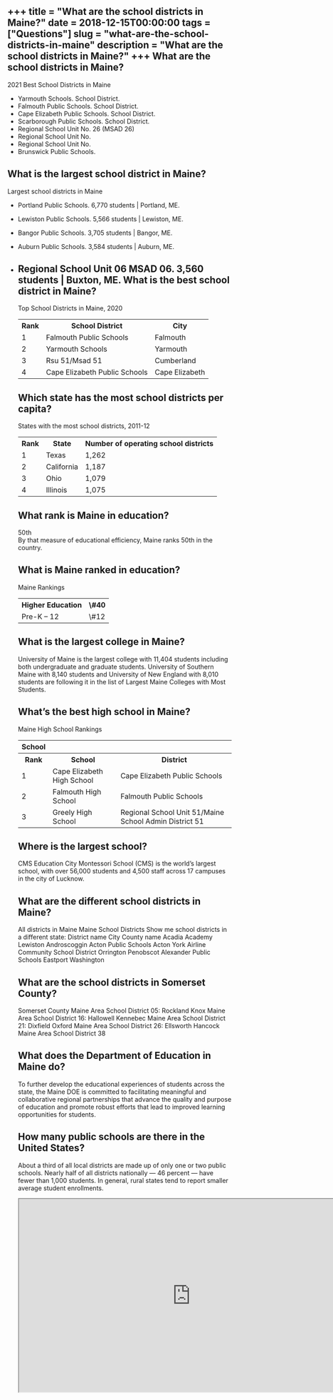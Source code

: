 +++
title = "What are the school districts in Maine?"
date = 2018-12-15T00:00:00
tags = ["Questions"]
slug = "what-are-the-school-districts-in-maine"
description = "What are the school districts in Maine?"
+++
What are the school districts in Maine?
---------------------------------------

2021 Best School Districts in Maine

- Yarmouth Schools. School District.
- Falmouth Public Schools. School District.
- Cape Elizabeth Public Schools. School District.
- Scarborough Public Schools. School District.
- Regional School Unit No. 26 (MSAD 26)
- Regional School Unit No.
- Regional School Unit No.
- Brunswick Public Schools.

What is the largest school district in Maine?
---------------------------------------------

Largest school districts in Maine

- Portland Public Schools. 6,770 students | Portland, ME.
- Lewiston Public Schools. 5,566 students | Lewiston, ME.
- Bangor Public Schools. 3,705 students | Bangor, ME.
- Auburn Public Schools. 3,584 students | Auburn, ME.
- Regional School Unit 06 MSAD 06. 3,560 students | Buxton, ME. What is the best school district in Maine?
    ------------------------------------------
    
    Top School Districts in Maine, 2020
    
    <table><tr><th>Rank</th><th>School District</th><th>City</th></tr><tr><td>1</td><td>Falmouth Public Schools</td><td>Falmouth</td></tr><tr><td>2</td><td>Yarmouth Schools</td><td>Yarmouth</td></tr><tr><td>3</td><td>Rsu 51/Msad 51</td><td>Cumberland</td></tr><tr><td>4</td><td>Cape Elizabeth Public Schools</td><td>Cape Elizabeth</td></tr></table>
    
    Which state has the most school districts per capita?
    -----------------------------------------------------
    
    States with the most school districts, 2011-12
    
    <table><tr><th>Rank</th><th>State</th><th>Number of operating school districts</th></tr><tr><td>1</td><td>Texas</td><td>1,262</td></tr><tr><td>2</td><td>California</td><td>1,187</td></tr><tr><td>3</td><td>Ohio</td><td>1,079</td></tr><tr><td>4</td><td>Illinois</td><td>1,075</td></tr></table>
    
    What rank is Maine in education?
    --------------------------------
    
    50th  
    By that measure of educational efficiency, Maine ranks 50th in the country.
    
    What is Maine ranked in education?
    ----------------------------------
    
    Maine Rankings
    
    <table><tr><th>Higher Education</th><th>\#40</th></tr><tr><td>Pre-K – 12</td><td>\#12</td></tr></table>
    
    What is the largest college in Maine?
    -------------------------------------
    
    University of Maine is the largest college with 11,404 students including both undergraduate and graduate students. University of Southern Maine with 8,140 students and University of New England with 8,010 students are following it in the list of Largest Maine Colleges with Most Students.
    
    What’s the best high school in Maine?
    -------------------------------------
    
    Maine High School Rankings
    
    <table><tr><th>School</th></tr><tr><th>Rank</th><th>School</th><th>District</th></tr><tr><td>1</td><td>Cape Elizabeth High School</td><td>Cape Elizabeth Public Schools</td></tr><tr><td>2</td><td>Falmouth High School</td><td>Falmouth Public Schools</td></tr><tr><td>3</td><td>Greely High School</td><td>Regional School Unit 51/Maine School Admin District 51</td></tr></table>
    
    Where is the largest school?
    ----------------------------
    
    CMS Education City Montessori School (CMS) is the world’s largest school, with over 56,000 students and 4,500 staff across 17 campuses in the city of Lucknow.
    
    What are the different school districts in Maine?
    -------------------------------------------------
    
    All districts in Maine Maine School Districts Show me school districts in a different state: District name City County name Acadia Academy Lewiston Androscoggin Acton Public Schools Acton York Airline Community School District Orrington Penobscot Alexander Public Schools Eastport Washington
    
    What are the school districts in Somerset County?
    -------------------------------------------------
    
    Somerset County Maine Area School District 05: Rockland Knox Maine Area School District 16: Hallowell Kennebec Maine Area School District 21: Dixfield Oxford Maine Area School District 26: Ellsworth Hancock Maine Area School District 38
    
    What does the Department of Education in Maine do?
    --------------------------------------------------
    
    To further develop the educational experiences of students across the state, the Maine DOE is committed to facilitating meaningful and collaborative regional partnerships that advance the quality and purpose of education and promote robust efforts that lead to improved learning opportunities for students.
    
    How many public schools are there in the United States?
    -------------------------------------------------------
    
    About a third of all local districts are made up of only one or two public schools. Nearly half of all districts nationally — 46 percent — have fewer than 1,000 students. In general, rural states tend to report smaller average student enrollments.
    
    <iframe allow="accelerometer; autoplay; clipboard-write; encrypted-media; gyroscope; picture-in-picture" allowfullscreen="" class="__youtube_prefs__  epyt-is-override  no-lazyload" data-no-lazy="1" data-origheight="433" data-origwidth="770" data-skipgform_ajax_framebjll="" height="433" id="_ytid_90505" loading="lazy" src="https://www.youtube.com/embed/9ZSg-RefrzE?enablejsapi=1&autoplay=0&cc_load_policy=0&cc_lang_pref=&iv_load_policy=1&loop=0&modestbranding=0&rel=1&fs=1&playsinline=0&autohide=2&theme=dark&color=red&controls=1&" title="YouTube player" width="770"></iframe>